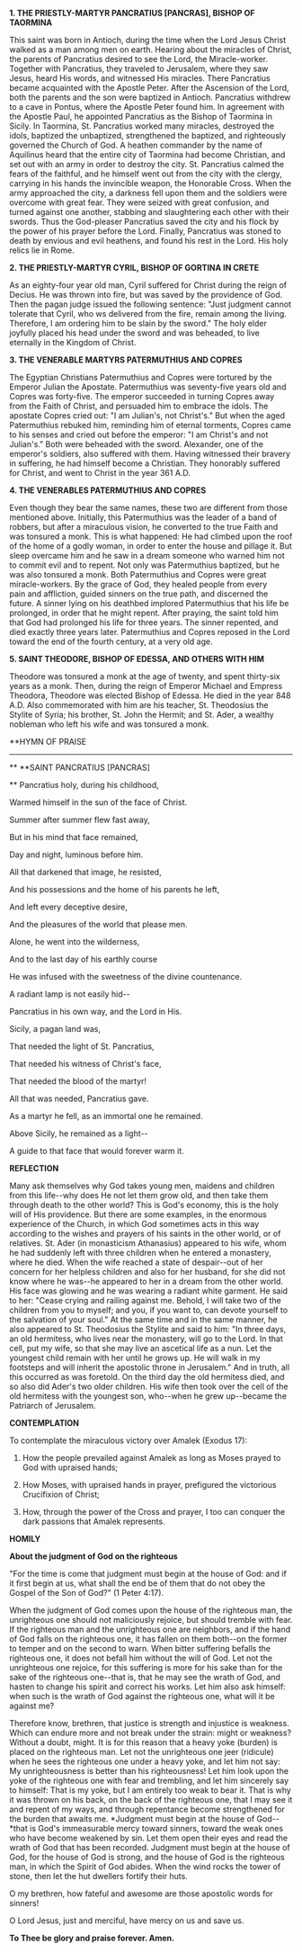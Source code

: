 
**1. THE PRIESTLY-MARTYR PANCRATIUS [PANCRAS], BISHOP OF TAORMINA**

This saint was born in Antioch, during the time when the Lord Jesus Christ walked as a man among men on earth. Hearing about the miracles of Christ, the parents of Pancratius desired to see the Lord, the Miracle-worker. Together with Pancratius, they traveled to Jerusalem, where they saw Jesus, heard His words, and witnessed His miracles. There Pancratius became acquainted with the Apostle Peter. After the Ascension of the Lord, both the parents and the son were baptized in Antioch. Pancratius withdrew to a cave in Pontus, where the Apostle Peter found him. In agreement with the Apostle Paul, he appointed Pancratius as the Bishop of Taormina in Sicily. In Taormina, St. Pancratius worked many miracles, destroyed the idols, baptized the unbaptized, strengthened the baptized, and righteously governed the Church of God. A heathen commander by the name of Aquilinus heard that the entire city of Taormina had become Christian, and set out with an army in order to destroy the city. St. Pancratius calmed the fears of the faithful, and he himself went out from the city with the clergy, carrying in his hands the invincible weapon, the Honorable Cross. When the army approached the city, a darkness fell upon them and the soldiers were overcome with great fear. They were seized with great confusion, and turned against one another, stabbing and slaughtering each other with their swords. Thus the God-pleaser Pancratius saved the city and his flock by the power of his prayer before the Lord. Finally, Pancratius was stoned to death by envious and evil heathens, and found his rest in the Lord. His holy relics lie in Rome.

**2. THE PRIESTLY-MARTYR CYRIL, BISHOP OF GORTINA IN CRETE**

As an eighty-four year old man, Cyril suffered for Christ during the reign of Decius. He was thrown into fire, but was saved by the providence of God. Then the pagan judge issued the following sentence: "Just judgment cannot tolerate that Cyril, who ws delivered from the fire, remain among the living. Therefore, I am ordering him to be slain by the sword." The holy elder joyfully placed his head under the sword and was beheaded, to live eternally in the Kingdom of Christ.

**3. THE VENERABLE MARTYRS PATERMUTHIUS AND COPRES**

The Egyptian Christians Patermuthius and Copres were tortured by the Emperor Julian the Apostate. Patermuthius was seventy-five years old and Copres was forty-five. The emperor succeeded in turning Copres away from the Faith of Christ, and persuaded him to embrace the idols. The apostate Copres cried out: "I am Julian's, not Christ's." But when the aged Patermuthius rebuked him, reminding him of eternal torments, Copres came to his senses and cried out before the emperor: "I am Christ's and not Julian's." Both were beheaded with the sword. Alexander, one of the emperor's soldiers, also suffered with them. Having witnessed their bravery in suffering, he had himself become a Christian. They honorably suffered for Christ, and went to Christ in the year 361 A.D.

**4. THE VENERABLES PATERMUTHIUS AND COPRES**

Even though they bear the same names, these two are different from those mentioned above. Initially, this Patermuthius was the leader of a band of robbers, but after a miraculous vision, he converted to the true Faith and was tonsured a monk. This is what happened: He had climbed upon the roof of the home of a godly woman, in order to enter the house and pillage it. But sleep overcame him and he saw in a dream someone who warned him not to commit evil and to repent. Not only was Patermuthius baptized, but he was also tonsured a monk. Both Patermuthius and Copres were great miracle-workers. By the grace of God, they healed people from every pain and affliction, guided sinners on the true path, and discerned the future. A sinner lying on his deathbed implored Patermuthius that his life be prolonged, in order that he might repent. After praying, the saint told him that God had prolonged his life for three years. The sinner repented, and died exactly three years later. Patermuthius and Copres reposed in the Lord toward the end of the fourth century, at a very old age.

**5. SAINT THEODORE, BISHOP OF EDESSA, AND OTHERS WITH HIM**

Theodore was tonsured a monk at the age of twenty, and spent thirty-six years as a monk. Then, during the reign of Emperor Michael and Empress Theodora, Theodore was elected Bishop of Edessa. He died in the year 848 A.D. Also commemorated with him are his teacher, St. Theodosius the Stylite of Syria; his brother, St. John the Hermit; and St. Ader, a wealthy nobleman who left his wife and was tonsured a monk.


**HYMN OF PRAISE
**** 
**
**SAINT PANCRATIUS [PANCRAS]
 
**
Pancratius holy, during his childhood,
 

Warmed himself in the sun of the face of Christ.
 

Summer after summer flew fast away,
 

But in his mind that face remained,
 

Day and night, luminous before him.
 

All that darkened that image, he resisted,
 

And his possessions and the home of his parents he left,
 

And left every deceptive desire,
 

And the pleasures of the world that please men.
 

Alone, he went into the wilderness,
 

And to the last day of his earthly course
 

He was infused with the sweetness of the divine countenance.

A radiant lamp is not easily hid--


Pancratius in his own way, and the Lord in His.
 

Sicily, a pagan land was,
 

That needed the light of St. Pancratius,
 

That needed his witness of Christ's face,
 

That needed the blood of the martyr!
 

All that was needed, Pancratius gave.
 

As a martyr he fell, as an immortal one he remained.
 

Above Sicily, he remained as a light--
 

A guide to that face that would forever warm it.
 

**REFLECTION**

Many ask themselves why God takes young men, maidens and children from this life--why does He not let them grow old, and then take them through death to the other world? This is God's economy, this is the holy will of His providence. But there are some examples, in the enormous experience of the Church, in which God sometimes acts in this way according to the wishes and prayers of his saints in the other world, or of relatives. St. Ader (in monasticism Athanasius) appeared to his wife, whom he had suddenly left with three children when he entered a monastery, where he died. When the wife reached a state of despair--out of her concern for her helpless children and also for her husband, for she did not know where he was--he appeared to her in a dream from the other world. His face was glowing and he was wearing a radiant white garment. He said to her: "Cease crying and railing against me. Behold, I will take two of the children from you to myself; and you, if you want to, can devote yourself to the salvation of your soul." At the same time and in the same manner, he also appeared to St. Theodosius the Stylite and said to him: "In three days, an old hermitess, who lives near the monastery, will go to the Lord. In that cell, put my wife, so that she may live an ascetical life as a nun. Let the youngest child remain with her until he grows up. He will walk in my footsteps and will inherit the apostolic throne in Jerusalem." And in truth, all this occurred as was foretold. On the third day the old hermitess died, and so also did Ader's two older children. His wife then took over the cell of the old hermitess with the youngest son, who--when he grew up--became the Patriarch of Jerusalem.


**CONTEMPLATION**


To contemplate the miraculous victory over Amalek (Exodus 17):

1.  How the people prevailed against Amalek as long as Moses prayed to God with upraised hands;

1.  How Moses, with upraised hands in prayer, prefigured the victorious Crucifixion of Christ;

1.  How, through the power of the Cross and prayer, I too can conquer the dark passions that Amalek represents.


**HOMILY**


**About the judgment of God on the righteous**

"For the time is come that judgment must begin at the house of God: and if it first begin at us, what shall the end be of them that do not obey the Gospel of the Son of God?" (1 Peter 4:17).

When the judgment of God comes upon the house of the righteous man, the unrighteous one should not maliciously rejoice, but should tremble with fear. If the righteous man and the unrighteous one are neighbors, and if the hand of God falls on the righteous one, it has fallen on them both--on the former to temper and on the second to warn. When bitter suffering befalls the righteous one, it does not befall him without the will of God. Let not the unrighteous one rejoice, for this suffering is more for his sake than for the sake of the righteous one--that is, that he may see the wrath of God, and hasten to change his spirit and correct his works. Let him also ask himself: when such is the wrath of God against the righteous one, what will it be against me?

Therefore know, brethren, that justice is strength and injustice is weakness. Which can endure more and not break under the strain: might or weakness? Without a doubt, might. It is for this reason that a heavy yoke (burden) is placed on the righteous man. Let not the unrighteous one jeer (ridicule) when he sees the righteous one under a heavy yoke, and let him not say: My unrighteousness is better than his righteousness! Let him look upon the yoke of the righteous one with fear and trembling, and let him sincerely say to himself: That is my yoke, but I am entirely too weak to bear it. That is why it was thrown on his back, on the back of the righteous one, that I may see it and repent of my ways, and through repentance become strengthened for the burden that awaits me. *Judgment must begin at the house of God--*that is God's immeasurable mercy toward sinners, toward the weak ones who have become weakened by sin. Let them open their eyes and read the wrath of God that has been recorded. Judgment must begin at the house of God, for the house of God is strong, and the house of God is the righteous man, in which the Spirit of God abides. When the wind rocks the tower of stone, then let the hut dwellers fortify their huts.

O my brethren, how fateful and awesome are those apostolic words for sinners!

O Lord Jesus, just and merciful, have mercy on us and save us.

**To Thee be glory and praise forever. Amen.**

 
